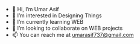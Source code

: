 - 👋 Hi, I’m Umar Asif
- 👀 I’m interested in Designing Things
- 🌱 I’m currently learning WEB
- 💞️ I’m looking to collaborate on WEB projects
- 📫 You can reach me at umarasif737@gmail.com

<!---
UmarAsif737/UmarAsif737 is a ✨ special ✨ repository because its `README.md` (this file) appears on your GitHub profile.
You can click the Preview link to take a look at your changes.
--->
